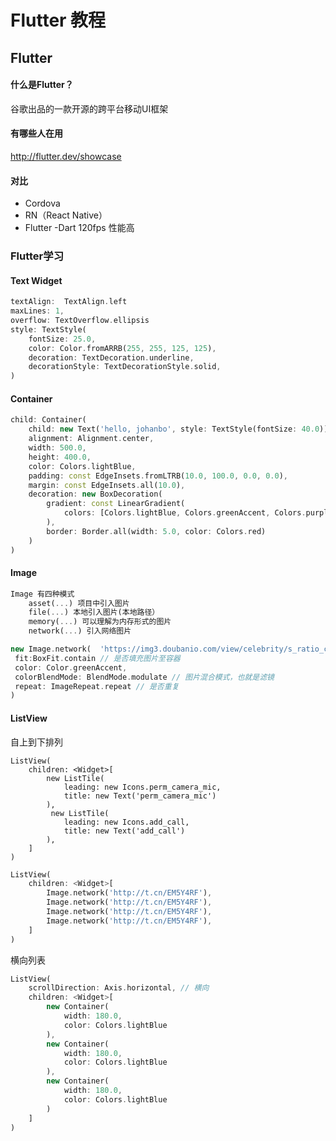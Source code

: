 # Flutter 教程

## Flutter

#### 什么是Flutter？

谷歌出品的一款开源的跨平台移动UI框架

#### 有哪些人在用

http://flutter.dev/showcase

#### 对比

- Cordova
- RN（React Native）
- Flutter -Dart 120fps 性能高



### Flutter学习

#### Text Widget

```dart
textAlign:  TextAlign.left
maxLines: 1,
overflow: TextOverflow.ellipsis
style: TextStyle(
	fontSize: 25.0,
    color: Color.fromARRB(255, 255, 125, 125),
    decoration: TextDecoration.underline,
    decorationStyle: TextDecorationStyle.solid,
)
```

#### Container

```dart
child: Container(
	child: new Text('hello, johanbo', style: TextStyle(fontSize: 40.0)),
    alignment: Alignment.center,
    width: 500.0,
    height: 400.0,
    color: Colors.lightBlue,
    padding: const EdgeInsets.fromLTRB(10.0, 100.0, 0.0, 0.0),
    margin: const EdgeInsets.all(10.0),
    decoration: new BoxDecoration(
    	gradient: const LinearGradient(
        	colors: [Colors.lightBlue, Colors.greenAccent, Colors.purple]
        ),
        border: Border.all(width: 5.0, color: Colors.red)
    )
)
```

#### Image

```dart
Image 有四种模式
    asset(...) 项目中引入图片
    file(...) 本地引入图片(本地路径）
    memory(...) 可以理解为内存形式的图片
    network(...) 引入网络图片
```

```dart
new Image.network(	'https://img3.doubanio.com/view/celebrity/s_ratio_celebrity/public/p1483767998.76.webp',
 fit:BoxFit.contain // 是否填充图片至容器
 color: Color.greenAccent,
 colorBlendMode: BlendMode.modulate // 图片混合模式，也就是滤镜
 repeat: ImageRepeat.repeat // 是否重复
)
```

#### ListView

自上到下排列

```dar
ListView(
	children: <Widget>[
        new ListTile(
        	leading: new Icons.perm_camera_mic,
        	title: new Text('perm_camera_mic')
        ),
         new ListTile(
        	leading: new Icons.add_call,
        	title: new Text('add_call')
        ),
	]
)
```

```dart
ListView(
    children: <Widget>[
        Image.network('http://t.cn/EM5Y4RF'),
        Image.network('http://t.cn/EM5Y4RF'),
        Image.network('http://t.cn/EM5Y4RF'),
        Image.network('http://t.cn/EM5Y4RF'),
    ]
)
```

横向列表

```dart
ListView(
	scrollDirection: Axis.horizontal, // 横向
    children: <Widget>[
        new Container(
        	width: 180.0,
            color: Colors.lightBlue
        ),
        new Container(
        	width: 180.0,
            color: Colors.lightBlue
        ),
        new Container(
        	width: 180.0,
            color: Colors.lightBlue
        )
    ]
)
```

